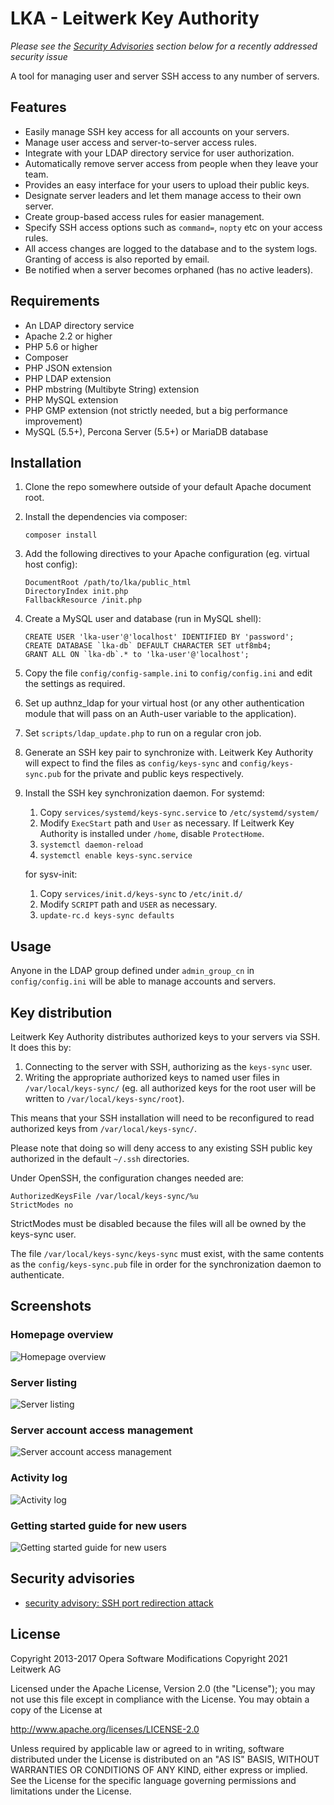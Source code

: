 LKA - Leitwerk Key Authority
=======================

*Please see the [Security Advisories](#security-advisories) section below for a recently addressed security issue*

A tool for managing user and server SSH access to any number of servers.

Features
--------

* Easily manage SSH key access for all accounts on your servers.
* Manage user access and server-to-server access rules.
* Integrate with your LDAP directory service for user authorization.
* Automatically remove server access from people when they leave your team.
* Provides an easy interface for your users to upload their public keys.
* Designate server leaders and let them manage access to their own server.
* Create group-based access rules for easier management.
* Specify SSH access options such as `command=`, `nopty` etc on your access rules.
* All access changes are logged to the database and to the system logs. Granting of access is also reported by email.
* Be notified when a server becomes orphaned (has no active leaders).

Requirements
------------

* An LDAP directory service
* Apache 2.2 or higher
* PHP 5.6 or higher
* Composer
* PHP JSON extension
* PHP LDAP extension
* PHP mbstring (Multibyte String) extension
* PHP MySQL extension
* PHP GMP extension (not strictly needed, but a big performance improvement)
* MySQL (5.5+), Percona Server (5.5+) or MariaDB database

Installation
------------

1.  Clone the repo somewhere outside of your default Apache document root.

2.  Install the dependencies via composer:

        composer install

3.  Add the following directives to your Apache configuration (eg. virtual host config):

        DocumentRoot /path/to/lka/public_html
        DirectoryIndex init.php
        FallbackResource /init.php

4.  Create a MySQL user and database (run in MySQL shell):

        CREATE USER 'lka-user'@'localhost' IDENTIFIED BY 'password';
        CREATE DATABASE `lka-db` DEFAULT CHARACTER SET utf8mb4;
        GRANT ALL ON `lka-db`.* to 'lka-user'@'localhost';

5.  Copy the file `config/config-sample.ini` to `config/config.ini` and edit the settings as required.

6.  Set up authnz_ldap for your virtual host (or any other authentication module that will pass on an Auth-user
    variable to the application).

7.  Set `scripts/ldap_update.php` to run on a regular cron job.

8.  Generate an SSH key pair to synchronize with. Leitwerk Key Authority will expect to find the files as `config/keys-sync` and `config/keys-sync.pub` for the private and public keys respectively.

9.  Install the SSH key synchronization daemon. For systemd:

    1.  Copy `services/systemd/keys-sync.service` to `/etc/systemd/system/`
    2.  Modify `ExecStart` path and `User` as necessary. If Leitwerk Key Authority is installed under `/home`, disable `ProtectHome`.
    3.  `systemctl daemon-reload`
    4.  `systemctl enable keys-sync.service`

    for sysv-init:

    1.  Copy `services/init.d/keys-sync` to `/etc/init.d/`
    2.  Modify `SCRIPT` path and `USER` as necessary.
    3.  `update-rc.d keys-sync defaults`

Usage
-----

Anyone in the LDAP group defined under `admin_group_cn` in `config/config.ini` will be able to manage accounts and servers.

Key distribution
----------------

Leitwerk Key Authority distributes authorized keys to your servers via SSH. It does this by:

1.  Connecting to the server with SSH, authorizing as the `keys-sync` user.
2.  Writing the appropriate authorized keys to named user files in `/var/local/keys-sync/` (eg. all authorized keys for the root user will be written to `/var/local/keys-sync/root`).

This means that your SSH installation will need to be reconfigured to read authorized keys from `/var/local/keys-sync/`.

Please note that doing so will deny access to any existing SSH public key authorized in the default `~/.ssh` directories.

Under OpenSSH, the configuration changes needed are:

    AuthorizedKeysFile /var/local/keys-sync/%u
    StrictModes no

StrictModes must be disabled because the files will all be owned by the keys-sync user.

The file `/var/local/keys-sync/keys-sync` must exist, with the same contents as the `config/keys-sync.pub` file in order for the synchronization daemon to authenticate.

Screenshots
-----------

### Homepage overview
![Homepage overview](public_html/screenshot-home.png)

### Server listing
![Server listing](public_html/screenshot-servers.png)

### Server account access management
![Server account access management](public_html/screenshot-account.png)

### Activity log
![Activity log](public_html/screenshot-activity.png)

### Getting started guide for new users
![Getting started guide for new users](public_html/screenshot-getting-started.png)

Security advisories
-------------------
* [security advisory: SSH port redirection attack](https://github.com/operasoftware/ssh-key-authority/wiki/SKA-security-advisory%3A-SSH-port-redirection-attack)

License
-------

Copyright 2013-2017 Opera Software
Modifications Copyright 2021 Leitwerk AG

Licensed under the Apache License, Version 2.0 (the "License");
you may not use this file except in compliance with the License.
You may obtain a copy of the License at

   http://www.apache.org/licenses/LICENSE-2.0

Unless required by applicable law or agreed to in writing, software
distributed under the License is distributed on an "AS IS" BASIS,
WITHOUT WARRANTIES OR CONDITIONS OF ANY KIND, either express or implied.
See the License for the specific language governing permissions and
limitations under the License.
